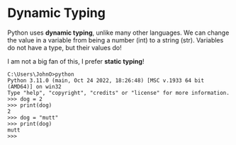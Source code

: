 # Dynamic Typing

Python uses **dynamic typing**, unlike many other languages. We can change the value in a variable from being a number (int) to a string (str). Variables do not have a type, but their values do!

I am not a big fan of this, I prefer **static typing**!

```
C:\Users\JohnO>python
Python 3.11.0 (main, Oct 24 2022, 18:26:48) [MSC v.1933 64 bit (AMD64)] on win32
Type "help", "copyright", "credits" or "license" for more information.
>>> dog = 2
>>> print(dog)
2
>>> dog = "mutt"
>>> print(dog)
mutt
>>>
```
